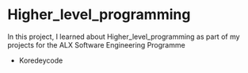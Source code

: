 # Higher_level_programming
In this project, I learned about Higher_level_programming as part of my projects for the ALX Software Engineering Programme
* Koredeycode

